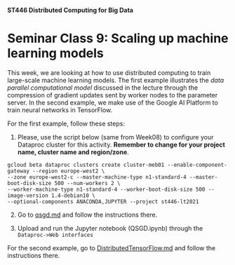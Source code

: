 **ST446 Distributed Computing for Big Data**

# Seminar Class 9: Scaling up machine learning models

This week, we are looking at how to use distributed computing to train large-scale machine learning models. The first example illustrates the *data parallel computational model* discussed in the lecture through the compression of gradient updates sent by worker nodes to the parameter server. In the second example, we make use of the Google AI Platform to train neural networks in TensorFlow.

For the first example, follow these steps: 

1. Please, use the script below (same from Week08) to configure your Dataproc cluster for this activity. **Remember to change for your project name, cluster name and region/zone**.

```
gcloud beta dataproc clusters create cluster-meb01 --enable-component-gateway --region europe-west2 \
--zone europe-west2-c --master-machine-type n1-standard-4 --master-boot-disk-size 500 --num-workers 2 \
--worker-machine-type n1-standard-4 --worker-boot-disk-size 500 --image-version 1.4-debian10 \
--optional-components ANACONDA,JUPYTER --project st446-lt2021
```
2. Go to [qsgd.md](qsgd.md) and follow the instructions there.

3. Upload and run the Jupyter notebook (QSGD.ipynb) through the `Dataproc->Web interfaces`

For the second example, go to [DistributedTensorFlow.md](DistributedTensorFlow.md) and follow the instructions there.
